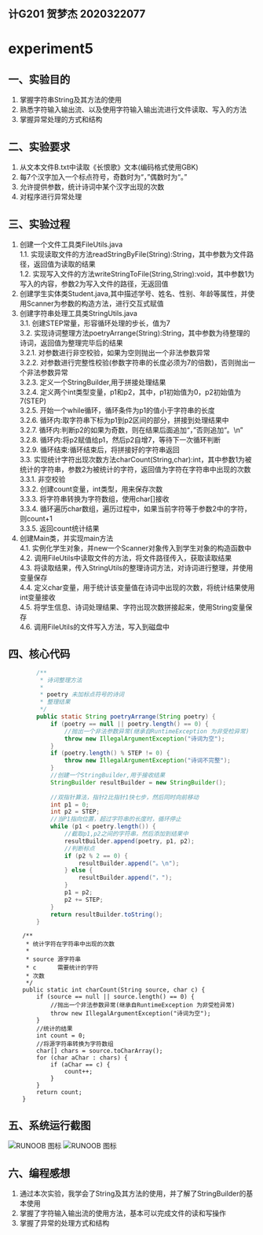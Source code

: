 ## 计G201 贺梦杰 2020322077
# experiment5
## 一、实验目的
   1. 掌握字符串String及其方法的使用
   2. 熟悉字符输入输出流、以及使用字符输入输出流进行文件读取、写入的方法
   3. 掌握异常处理的方式和结构
## 二、实验要求
   1. 从文本文件B.txt中读取《长恨歌》文本(编码格式使用GBK)
   2. 每7个汉字加入一个标点符号，奇数时为“，”偶数时为“。”
   3. 允许提供参数，统计诗词中某个汉字出现的次数
   4. 对程序进行异常处理
## 三、实验过程
   1. 创建一个文件工具类FileUtils.java    
      1.1. 实现读取文件的方法readStringByFile(String):String，其中参数为文件路径，返回值为读取的结果     
      1.2. 实现写入文件的方法writeStringToFile(String,String):void，其中参数1为写入的内容，参数2为写入文件的路径，无返回值 
   2. 创建学生实体类Student.java,其中描述学号、姓名、性别、年龄等属性，并使用Scanner为参数的构造方法，进行交互式赋值
   3. 创建字符串处理工具类StringUtils.java   
      3.1. 创建STEP常量，形容循环处理的步长，值为7   
      3.2. 实现诗词整理方法poetryArrange(String):String，其中参数为待整理的诗词，返回值为整理完毕后的结果           
         3.2.1. 对参数进行非空校验，如果为空则抛出一个非法参数异常   
         3.2.2. 对参数进行完整性校验(参数字符串的长度必须为7的倍数)，否则抛出一个非法参数异常   
         3.2.3. 定义一个StringBuilder,用于拼接处理结果          
         3.2.4. 定义两个int类型变量，p1和p2，其中，p1初始值为0，p2初始值为7(STEP)   
         3.2.5. 开始一个while循环，循环条件为p1的值小于字符串的长度   
         3.2.6. 循环内:取字符串下标为p1到p2区间的部分，拼接到处理结果中   
         3.2.7. 循环内:判断p2的如果为奇数，则在结果后面追加“，”否则追加“。\n”    
         3.2.8. 循环内:将p2赋值给p1，然后p2自增7，等待下一次循环判断     
         3.2.9. 循环结束:循环结束后，将拼接好的字符串返回  
      3.3. 实现统计字符出现次数方法charCount(String,char):int，其中参数1为被统计的字符串，参数2为被统计的字符，返回值为字符在字符串中出现的次数     
3.3.1. 非空校验     
3.3.2. 创建count变量，int类型，用来保存次数     
3.3.3. 将字符串转换为字符数组，使用char[]接收     
3.3.4. 循环遍历char数组，遍历过程中，如果当前字符等于参数2中的字符，则count+1      
3.3.5. 返回count统计结果
   4. 创建Main类，并实现main方法     
      4.1. 实例化学生对象，并new一个Scanner对象传入到学生对象的构造函数中     
      4.2. 调用FileUtils中读取文件的方法，将文件路径传入，获取读取结果   
      4.3. 将读取结果，传入StringUtils的整理诗词方法，对诗词进行整理，并使用变量保存   
      4.4. 定义char变量，用于统计该变量值在诗词中出现的次数，将统计结果使用int变量接收    
      4.5. 将学生信息、诗词处理结果、字符出现次数拼接起来，使用String变量保存   
      4.6. 调用FileUtils的文件写入方法，写入到磁盘中    
## 四、核心代码
```java
        /**
         * 诗词整理方法
         *
         * poetry 未加标点符号的诗词
         * 整理结果
         */
        public static String poetryArrange(String poetry) {
            if (poetry == null || poetry.length() == 0) {
                //抛出一个非法参数异常(继承自RuntimeException 为非受检异常)
                throw new IllegalArgumentException("诗词为空");
            }
            if (poetry.length() % STEP != 0) {
                throw new IllegalArgumentException("诗词不完整");
            }
            //创建一个StringBuilder,用于接收结果
            StringBuilder resultBuilder = new StringBuilder();
    
            //双指针算法，指针2比指针1快七步，然后同时向前移动
            int p1 = 0;
            int p2 = STEP;
            //当P1指向位置，超过字符串的长度时，循环停止
            while (p1 < poetry.length()) {
                //截取p1,p2之间的字符串，然后添加到结果中
                resultBuilder.append(poetry, p1, p2);
                //判断标点
                if (p2 % 2 == 0) {
                    resultBuilder.append("。\n"); 
                } else {
                    resultBuilder.append("，");
                }
                p1 = p2;
                p2 += STEP;
            }
            return resultBuilder.toString();
        }
```
```
    /**
     * 统计字符在字符串中出现的次数
     *
     * source 源字符串
     * c      需要统计的字符
     * 次数
     */
    public static int charCount(String source, char c) {
        if (source == null || source.length() == 0) {
            //抛出一个非法参数异常(继承自RuntimeException 为非受检异常)
            throw new IllegalArgumentException("诗词为空");
        }
        //统计的结果
        int count = 0;
        //将源字符串转换为字符数组
        char[] chars = source.toCharArray();
        for (char aChar : chars) {
            if (aChar == c) {
                count++;
            }
        }
        return count;
    }

```
## 五、系统运行截图
![RUNOOB 图标](https://p.qlogo.cn/qqmail_head/8hd7Z3weOJqQBN0mt9iczRJLwYXs4BdiatS4Zh4jibopjKDnTHSWMnHbfdib5kxMRQun/0)
![RUNOOB 图标](https://p.qlogo.cn/qqmail_head/8hd7Z3weOJqQBN0mt9iczRJLwYXs4BdiatS4Zh4jibopjL0gibt4MSHBAOtEdo186xOm/0)
## 六、编程感想
1. 通过本次实验，我学会了String及其方法的使用，并了解了StringBuilder的基本使用 
2. 掌握了字符输入输出流的使用方法，基本可以完成文件的读和写操作 
3. 掌握了异常的处理方式和结构
